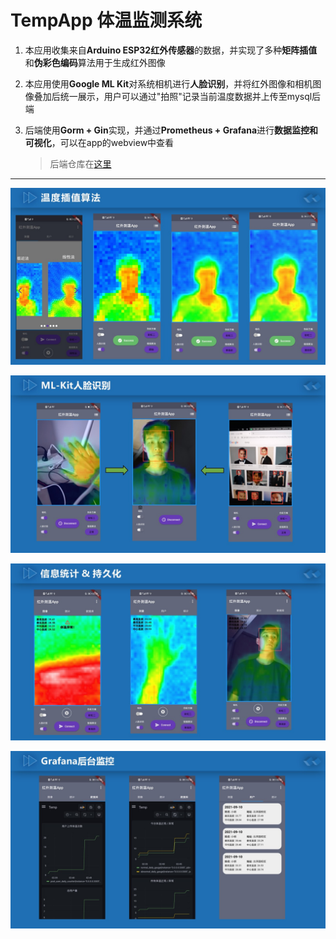 # TempApp 体温监测系统

1. 本应用收集来自**Arduino ESP32红外传感器**的数据，并实现了多种**矩阵插值**和**伪彩色编码**算法用于生成红外图像

2. 本应用使用**Google ML Kit**对系统相机进行**人脸识别**，并将红外图像和相机图像叠加后统一展示，用户可以通过"拍照"记录当前温度数据并上传至mysql后端

3. 后端使用**Gorm + Gin**实现，并通过**Prometheus + Grafana**进行**数据监控和可视化**，可以在app的webview中查看

   > 后端仓库在[这里](https://github.com/cjdjczym/TempBackend)

***

![](assets/1.jpg)

![](assets/2.jpg)

![](assets/3.jpg)

![](assets/4.jpg)